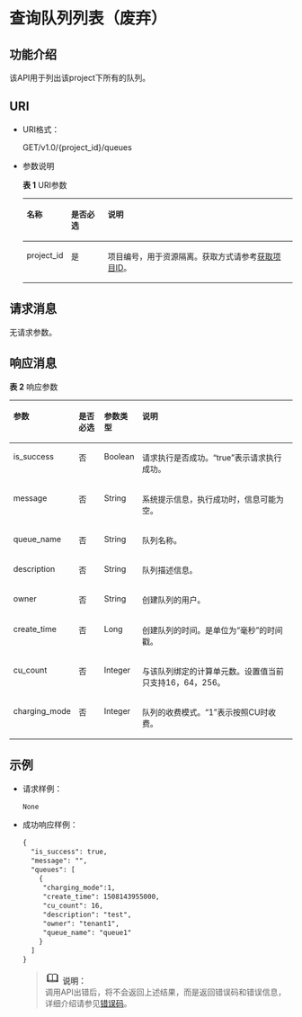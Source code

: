 # 查询队列列表（废弃）<a name="dli_02_0016"></a>

## 功能介绍<a name="s1f0e4fd3d502405199f36f78e68721aa"></a>

该API用于列出该project下所有的队列。

## URI<a name="s9e1b8ec5b57c422a942b19835da7d66e"></a>

-   URI格式：

    GET/v1.0/\{project\_id\}/queues

-   参数说明

    **表 1**  URI参数

    <a name="zh-cn_topic_0069077803_table60779388"></a>
    <table><thead align="left"><tr id="zh-cn_topic_0069077803_row61411666"><th class="cellrowborder" valign="top" width="13%" id="mcps1.2.4.1.1"><p id="a420a62a594f9410eaea229ffc8037a61"><a name="a420a62a594f9410eaea229ffc8037a61"></a><a name="a420a62a594f9410eaea229ffc8037a61"></a>名称</p>
    </th>
    <th class="cellrowborder" valign="top" width="14.000000000000002%" id="mcps1.2.4.1.2"><p id="zh-cn_topic_0069077803_p873025824211"><a name="zh-cn_topic_0069077803_p873025824211"></a><a name="zh-cn_topic_0069077803_p873025824211"></a>是否必选</p>
    </th>
    <th class="cellrowborder" valign="top" width="73%" id="mcps1.2.4.1.3"><p id="a692d3cd97b464aed90ba6d841900a4a5"><a name="a692d3cd97b464aed90ba6d841900a4a5"></a><a name="a692d3cd97b464aed90ba6d841900a4a5"></a>说明</p>
    </th>
    </tr>
    </thead>
    <tbody><tr id="zh-cn_topic_0069077803_row48589216"><td class="cellrowborder" valign="top" width="13%" headers="mcps1.2.4.1.1 "><p id="zh-cn_topic_0069077803_p43412436"><a name="zh-cn_topic_0069077803_p43412436"></a><a name="zh-cn_topic_0069077803_p43412436"></a>project_id</p>
    </td>
    <td class="cellrowborder" valign="top" width="14.000000000000002%" headers="mcps1.2.4.1.2 "><p id="zh-cn_topic_0069077803_p26746391"><a name="zh-cn_topic_0069077803_p26746391"></a><a name="zh-cn_topic_0069077803_p26746391"></a>是</p>
    </td>
    <td class="cellrowborder" valign="top" width="73%" headers="mcps1.2.4.1.3 "><p id="p1310472724012"><a name="p1310472724012"></a><a name="p1310472724012"></a>项目编号，用于资源隔离。获取方式请参考<a href="获取项目ID.md">获取项目ID</a>。</p>
    </td>
    </tr>
    </tbody>
    </table>


## 请求消息<a name="section20458182103"></a>

无请求参数。

## 响应消息<a name="sd1ecb66580054b2ea403be8b2272a2c7"></a>

**表 2**  响应参数

<a name="zh-cn_topic_0069077927_table56638444"></a>
<table><thead align="left"><tr id="zh-cn_topic_0069077927_row48911609"><th class="cellrowborder" valign="top" width="16.18%" id="mcps1.2.5.1.1"><p id="ae076f6b3f1bf463b9cc087fc566253d5"><a name="ae076f6b3f1bf463b9cc087fc566253d5"></a><a name="ae076f6b3f1bf463b9cc087fc566253d5"></a>参数</p>
</th>
<th class="cellrowborder" valign="top" width="9.879999999999999%" id="mcps1.2.5.1.2"><p id="p12583123083811"><a name="p12583123083811"></a><a name="p12583123083811"></a>是否必选</p>
</th>
<th class="cellrowborder" valign="top" width="9.959999999999999%" id="mcps1.2.5.1.3"><p id="a59685f4525af4d82a623288ff8ccb0f4"><a name="a59685f4525af4d82a623288ff8ccb0f4"></a><a name="a59685f4525af4d82a623288ff8ccb0f4"></a>参数类型</p>
</th>
<th class="cellrowborder" valign="top" width="63.980000000000004%" id="mcps1.2.5.1.4"><p id="zh-cn_topic_0069077927_p632718127368"><a name="zh-cn_topic_0069077927_p632718127368"></a><a name="zh-cn_topic_0069077927_p632718127368"></a>说明</p>
</th>
</tr>
</thead>
<tbody><tr id="zh-cn_topic_0069077927_row27919264"><td class="cellrowborder" valign="top" width="16.18%" headers="mcps1.2.5.1.1 "><p id="zh-cn_topic_0069077927_p46867877"><a name="zh-cn_topic_0069077927_p46867877"></a><a name="zh-cn_topic_0069077927_p46867877"></a>is_success</p>
</td>
<td class="cellrowborder" valign="top" width="9.879999999999999%" headers="mcps1.2.5.1.2 "><p id="p9584230133817"><a name="p9584230133817"></a><a name="p9584230133817"></a>否</p>
</td>
<td class="cellrowborder" valign="top" width="9.959999999999999%" headers="mcps1.2.5.1.3 "><p id="zh-cn_topic_0069077927_p7327597"><a name="zh-cn_topic_0069077927_p7327597"></a><a name="zh-cn_topic_0069077927_p7327597"></a>Boolean</p>
</td>
<td class="cellrowborder" valign="top" width="63.980000000000004%" headers="mcps1.2.5.1.4 "><p id="zh-cn_topic_0069077927_p56664447"><a name="zh-cn_topic_0069077927_p56664447"></a><a name="zh-cn_topic_0069077927_p56664447"></a>请求执行是否成功。<span class="parmvalue" id="parmvalue15544115155755"><a name="parmvalue15544115155755"></a><a name="parmvalue15544115155755"></a>“true”</span>表示请求执行成功。</p>
</td>
</tr>
<tr id="zh-cn_topic_0069077927_row40217981"><td class="cellrowborder" valign="top" width="16.18%" headers="mcps1.2.5.1.1 "><p id="zh-cn_topic_0069077927_p36431005"><a name="zh-cn_topic_0069077927_p36431005"></a><a name="zh-cn_topic_0069077927_p36431005"></a>message</p>
</td>
<td class="cellrowborder" valign="top" width="9.879999999999999%" headers="mcps1.2.5.1.2 "><p id="p95842301382"><a name="p95842301382"></a><a name="p95842301382"></a>否</p>
</td>
<td class="cellrowborder" valign="top" width="9.959999999999999%" headers="mcps1.2.5.1.3 "><p id="zh-cn_topic_0069077927_p49163111"><a name="zh-cn_topic_0069077927_p49163111"></a><a name="zh-cn_topic_0069077927_p49163111"></a>String</p>
</td>
<td class="cellrowborder" valign="top" width="63.980000000000004%" headers="mcps1.2.5.1.4 "><p id="a4fa277540d3e42e48cec2027a36ca6bc"><a name="a4fa277540d3e42e48cec2027a36ca6bc"></a><a name="a4fa277540d3e42e48cec2027a36ca6bc"></a>系统提示信息，执行成功时，信息可能为空。</p>
</td>
</tr>
<tr id="zh-cn_topic_0069077927_row16630181"><td class="cellrowborder" valign="top" width="16.18%" headers="mcps1.2.5.1.1 "><p id="zh-cn_topic_0069077927_p4867395"><a name="zh-cn_topic_0069077927_p4867395"></a><a name="zh-cn_topic_0069077927_p4867395"></a>queue_name</p>
</td>
<td class="cellrowborder" valign="top" width="9.879999999999999%" headers="mcps1.2.5.1.2 "><p id="p13584143019385"><a name="p13584143019385"></a><a name="p13584143019385"></a>否</p>
</td>
<td class="cellrowborder" valign="top" width="9.959999999999999%" headers="mcps1.2.5.1.3 "><p id="zh-cn_topic_0069077927_p58268720"><a name="zh-cn_topic_0069077927_p58268720"></a><a name="zh-cn_topic_0069077927_p58268720"></a>String</p>
</td>
<td class="cellrowborder" valign="top" width="63.980000000000004%" headers="mcps1.2.5.1.4 "><p id="zh-cn_topic_0069077927_p22145871"><a name="zh-cn_topic_0069077927_p22145871"></a><a name="zh-cn_topic_0069077927_p22145871"></a>队列名称。</p>
</td>
</tr>
<tr id="zh-cn_topic_0069077927_row65095118"><td class="cellrowborder" valign="top" width="16.18%" headers="mcps1.2.5.1.1 "><p id="zh-cn_topic_0069077927_p38213181"><a name="zh-cn_topic_0069077927_p38213181"></a><a name="zh-cn_topic_0069077927_p38213181"></a>description</p>
</td>
<td class="cellrowborder" valign="top" width="9.879999999999999%" headers="mcps1.2.5.1.2 "><p id="p55843303382"><a name="p55843303382"></a><a name="p55843303382"></a>否</p>
</td>
<td class="cellrowborder" valign="top" width="9.959999999999999%" headers="mcps1.2.5.1.3 "><p id="zh-cn_topic_0069077927_p65075769"><a name="zh-cn_topic_0069077927_p65075769"></a><a name="zh-cn_topic_0069077927_p65075769"></a>String</p>
</td>
<td class="cellrowborder" valign="top" width="63.980000000000004%" headers="mcps1.2.5.1.4 "><p id="zh-cn_topic_0069077927_p36645909"><a name="zh-cn_topic_0069077927_p36645909"></a><a name="zh-cn_topic_0069077927_p36645909"></a>队列描述信息。</p>
</td>
</tr>
<tr id="zh-cn_topic_0069077927_row61377732"><td class="cellrowborder" valign="top" width="16.18%" headers="mcps1.2.5.1.1 "><p id="zh-cn_topic_0069077927_p5540382"><a name="zh-cn_topic_0069077927_p5540382"></a><a name="zh-cn_topic_0069077927_p5540382"></a>owner</p>
</td>
<td class="cellrowborder" valign="top" width="9.879999999999999%" headers="mcps1.2.5.1.2 "><p id="p458433083812"><a name="p458433083812"></a><a name="p458433083812"></a>否</p>
</td>
<td class="cellrowborder" valign="top" width="9.959999999999999%" headers="mcps1.2.5.1.3 "><p id="zh-cn_topic_0069077927_p44555709"><a name="zh-cn_topic_0069077927_p44555709"></a><a name="zh-cn_topic_0069077927_p44555709"></a>String</p>
</td>
<td class="cellrowborder" valign="top" width="63.980000000000004%" headers="mcps1.2.5.1.4 "><p id="zh-cn_topic_0069077927_p52242640"><a name="zh-cn_topic_0069077927_p52242640"></a><a name="zh-cn_topic_0069077927_p52242640"></a>创建队列的用户。</p>
</td>
</tr>
<tr id="zh-cn_topic_0069077927_row421720"><td class="cellrowborder" valign="top" width="16.18%" headers="mcps1.2.5.1.1 "><p id="zh-cn_topic_0069077927_p34159368"><a name="zh-cn_topic_0069077927_p34159368"></a><a name="zh-cn_topic_0069077927_p34159368"></a>create_time</p>
</td>
<td class="cellrowborder" valign="top" width="9.879999999999999%" headers="mcps1.2.5.1.2 "><p id="p0584330133813"><a name="p0584330133813"></a><a name="p0584330133813"></a>否</p>
</td>
<td class="cellrowborder" valign="top" width="9.959999999999999%" headers="mcps1.2.5.1.3 "><p id="zh-cn_topic_0069077927_p43118205"><a name="zh-cn_topic_0069077927_p43118205"></a><a name="zh-cn_topic_0069077927_p43118205"></a>Long</p>
</td>
<td class="cellrowborder" valign="top" width="63.980000000000004%" headers="mcps1.2.5.1.4 "><p id="zh-cn_topic_0069077927_p2913682"><a name="zh-cn_topic_0069077927_p2913682"></a><a name="zh-cn_topic_0069077927_p2913682"></a>创建队列的时间。是单位为“毫秒”的时间戳。</p>
</td>
</tr>
<tr id="zh-cn_topic_0069077927_row26223139"><td class="cellrowborder" valign="top" width="16.18%" headers="mcps1.2.5.1.1 "><p id="zh-cn_topic_0069077927_p43699554"><a name="zh-cn_topic_0069077927_p43699554"></a><a name="zh-cn_topic_0069077927_p43699554"></a>cu_count</p>
</td>
<td class="cellrowborder" valign="top" width="9.879999999999999%" headers="mcps1.2.5.1.2 "><p id="p165841130103820"><a name="p165841130103820"></a><a name="p165841130103820"></a>否</p>
</td>
<td class="cellrowborder" valign="top" width="9.959999999999999%" headers="mcps1.2.5.1.3 "><p id="zh-cn_topic_0069077927_p23712642"><a name="zh-cn_topic_0069077927_p23712642"></a><a name="zh-cn_topic_0069077927_p23712642"></a>Integer</p>
</td>
<td class="cellrowborder" valign="top" width="63.980000000000004%" headers="mcps1.2.5.1.4 "><p id="zh-cn_topic_0069077927_p41675826"><a name="zh-cn_topic_0069077927_p41675826"></a><a name="zh-cn_topic_0069077927_p41675826"></a>与该队列绑定的计算单元数。设置值当前只支持16，64，256。</p>
</td>
</tr>
<tr id="row9211959707"><td class="cellrowborder" valign="top" width="16.18%" headers="mcps1.2.5.1.1 "><p id="p112117597012"><a name="p112117597012"></a><a name="p112117597012"></a>charging_mode</p>
</td>
<td class="cellrowborder" valign="top" width="9.879999999999999%" headers="mcps1.2.5.1.2 "><p id="p10584153014381"><a name="p10584153014381"></a><a name="p10584153014381"></a>否</p>
</td>
<td class="cellrowborder" valign="top" width="9.959999999999999%" headers="mcps1.2.5.1.3 "><p id="p12229593011"><a name="p12229593011"></a><a name="p12229593011"></a>Integer</p>
</td>
<td class="cellrowborder" valign="top" width="63.980000000000004%" headers="mcps1.2.5.1.4 "><p id="p9226590019"><a name="p9226590019"></a><a name="p9226590019"></a>队列的收费模式。<span class="parmvalue" id="parmvalue34586325152949"><a name="parmvalue34586325152949"></a><a name="parmvalue34586325152949"></a>“1”</span>表示按照CU时收费。</p>
</td>
</tr>
</tbody>
</table>

## 示例<a name="section17446171164041"></a>

-   请求样例：

    ```
    None
    ```

-   成功响应样例：

    ```
    {
      "is_success": true,
      "message": "",
      "queues": [
        {
         "charging_mode":1,
         "create_time": 1508143955000,
         "cu_count": 16,
         "description": "test",
         "owner": "tenant1",
         "queue_name": "queue1"
        }
      ]
    }
    ```

    >![](public_sys-resources/icon-note.gif) **说明：**   
    >调用API出错后，将不会返回上述结果，而是返回错误码和错误信息，详细介绍请参见[错误码](错误码.md)。  



